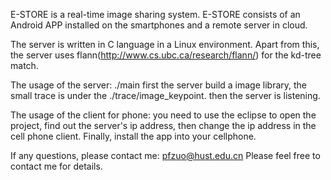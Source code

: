 E-STORE is  a real-time image sharing system. E-STORE consists of an Android APP installed on the smartphones and a remote server in cloud.


The server  is written in C language in a Linux environment. Apart from this, the server uses flann(http://www.cs.ubc.ca/research/flann/) for the kd-tree match.

The usage of the server: ./main 
first the server build a image library, the small trace is under the ./trace/image_keypoint. then the server is listening.

The usage of the client for phone: you need to use the eclipse to open the project, find out the server's ip address, then change the ip address in the cell phone client. Finally, install the app into your cellphone.

If any questions, please contact me: pfzuo@hust.edu.cn
Please feel free to contact me for details.